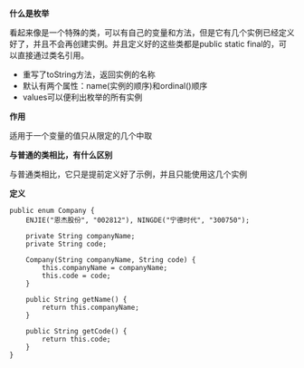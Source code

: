 **什么是枚举**

看起来像是一个特殊的类，可以有自己的变量和方法，但是它有几个实例已经定义好了，并且不会再创建实例。并且定义好的这些类都是public static final的，可以直接通过类名引用。

* 重写了toString方法，返回实例的名称
* 默认有两个属性：name(实例的顺序)和ordinal()顺序
* values可以便利出枚举的所有实例



**作用**

适用于一个变量的值只从限定的几个中取



**与普通的类相比，有什么区别**

与普通类相比，它只是提前定义好了示例，并且只能使用这几个实例



**定义**

```
public enum Company {
    ENJIE("恩杰股份", "002812"), NINGDE("宁德时代", "300750");

    private String companyName;
    private String code;

    Company(String companyName, String code) {
        this.companyName = companyName;
        this.code = code;
    }

    public String getName() {
        return this.companyName;
    }

    public String getCode() {
        return this.code;
    }
}
```

